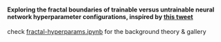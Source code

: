 #### Exploring the fractal boundaries of trainable versus untrainable neural network hyperparameter configurations, inspired by [this tweet](https://x.com/jaschasd/status/1756930244337098890)

check [fractal-hyperparams.ipynb](./fractal_hyperparams.ipynb) for the background theory & gallery

